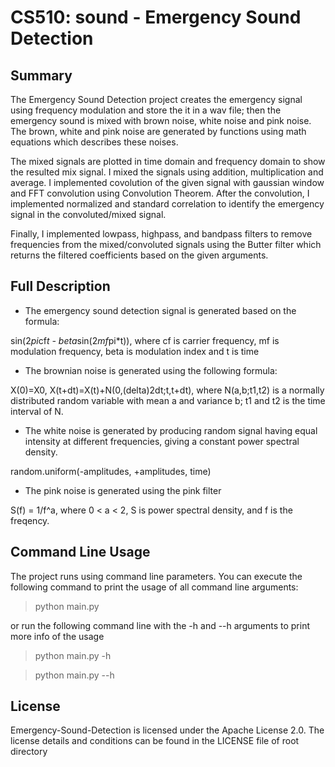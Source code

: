 # CS510: sound - Emergency Sound Detection

## Summary
The Emergency Sound Detection project creates the emergency signal using frequency modulation and store the it in a wav file; then the emergency sound is mixed with brown noise, white noise and pink noise. The brown, white and pink noise are generated by functions using math equations which describes these noises.

The mixed signals are plotted in time domain and frequency domain to show the resulted mix signal. I mixed the signals using addition, multiplication and average. I implemented covolution of the given signal with gaussian window and FFT convolution using Convolution Theorem. After the convolution, I implemented normalized and standard correlation to identify the emergency signal in the convoluted/mixed signal. 

Finally, I implemented lowpass, highpass, and bandpass filters to remove frequencies from the mixed/convoluted signals using the Butter filter which returns the filtered coefficients based on the given arguments.


## Full Description

- The emergency sound detection signal is generated based on the formula:

sin(2*pi*cf*t - beta*sin(2*mf*pi*t)), where cf is carrier frequency, mf is modulation frequency, beta is modulation index and t is time

- The brownian noise is generated using the following formula:

X(0)=X0, X(t+dt)=X(t)+N(0,(delta)2dt;t,t+dt), where N(a,b;t1,t2) is a normally distributed random variable with mean a and variance b; t1 and t2 is the time interval of N.

- The white noise is generated by producing random signal having equal intensity at different frequencies, giving a constant power spectral density.

random.uniform(-amplitudes, +amplitudes, time)

- The pink noise is generated using the pink filter 

S(f) = 1/f^a, where 0 < a < 2, S is power spectral density, and f is the freqency.




## Command Line Usage

The project runs using command line parameters. You can execute the following command to print the usage of all command line arguments:

>python main.py

or run the following command line with the -h and --h arguments to print more info of the usage

>python main.py -h

>python main.py --h



## License
Emergency-Sound-Detection is licensed under the Apache License 2.0. The license details and conditions can be found in the LICENSE file of root directory
